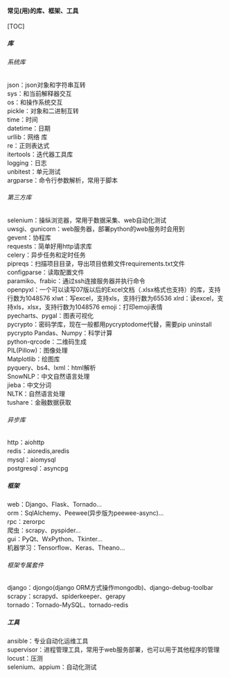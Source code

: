 #### 常见(用)的库、框架、工具
[TOC]
##### 库
###### 系统库
json：json对象和字符串互转  
sys：和当前解释器交互  
os：和操作系统交互  
pickle：对象和二进制互转  
time：时间  
datetime：日期  
urllib：网络 库  
re：正则表达式  
itertools：迭代器工具库  
logging：日志  
unbitest：单元测试  
argparse：命令行参数解析，常用于脚本  
###### 第三方库
selenium：操纵浏览器，常用于数据采集、web自动化测试  
uwsgi、gunicorn：web服务器，部署python的web服务时会用到  
gevent：协程库  
requests：简单好用http请求库  
celery：异步任务和定时任务  
pipreqs：扫描项目目录，导出项目依赖文件requirements.txt文件  
configparse：读取配置文件  
paramiko、frabic：通过ssh连接服务器并执行命令  
openpyxl：一个可以读写07版以后的Excel文档（.xlsx格式也支持）的库，支持行数为1048576 
xlwt：写excel，支持xls，支持行数为65536
xlrd：读excel，支持xls，xlsx，支持行数为1048576
emoji：打印emoji表情  
pyecharts、pygal：图表可视化  
pycrypto：密码学库，现在一般都用pycryptodome代替，需要pip uninstall pycrypto
Pandas、Numpy：科学计算  
python-qrcode：二维码生成  
PIL(Pillow)：图像处理  
Matplotlib：绘图库  
pyquery、bs4、lxml：html解析  
SnowNLP：中文自然语言处理  
jieba：中文分词  
NLTK：自然语言处理  
tushare：金融数据获取  
###### 异步库
http：aiohttp  
redis：aioredis,aredis  
mysql：aiomysql  
postgresql：asyncpg  

##### 框架
web：Django、Flask、Tornado...  
orm：SqlAlchemy、Peewee(异步版为peewee-async)...  
rpc：zerorpc  
爬虫：scrapy、pyspider...  
gui：PyQt、WxPython、Tkinter...  
机器学习：Tensorflow、Keras、Theano...  
###### 框架专属套件
django：djongo(django ORM方式操作mongodb)、django-debug-toolbar  
scrapy：scrapyd、spiderkeeper、gerapy  
tornado：Tornado-MySQL、tornado-redis  

##### 工具
ansible：专业自动化运维工具  
supervisor：进程管理工具，常用于web服务部署，也可以用于其他程序的管理  
locust：压测  
selenium、appium：自动化测试
